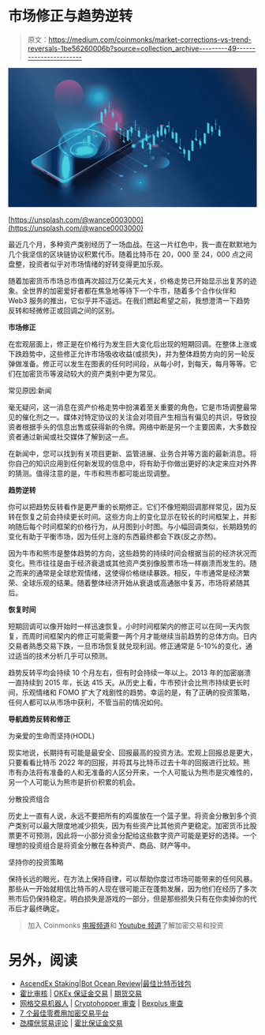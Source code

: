 # 市场修正与趋势逆转

> 原文：<https://medium.com/coinmonks/market-corrections-vs-trend-reversals-1be56260006b?source=collection_archive---------49----------------------->

![](img/2c8254f6ba641924bda55094790804dc.png)

[https://unsplash.com/@wance0003000](https://unsplash.com/@wance0003000)

最近几个月，多种资产类别经历了一场血战。在这一片红色中，我一直在默默地为几个我坚信的区块链协议积累代币。随着比特币在 20，000 至 24，000 点之间盘整，投资者似乎对市场情绪的好转变得更加乐观。

随着加密货币市场总市值再次超过万亿美元大关，价格走势已开始显示出复苏的迹象。全世界的加密爱好者都在焦急地等待下一个牛市，随着多个合作伙伴和 Web3 服务的推出，它似乎并不遥远。在我们燃起希望之前，我想澄清一下趋势反转和轻微修正或回调之间的区别。

**市场修正**

在宏观层面上，修正是在价格行为发生巨大变化后出现的短期回调。在整体上涨或下跌趋势中，这些修正允许市场吸收收益(或损失)，并为整体趋势方向的另一轮反弹做准备。修正可以发生在图表的任何时间段，从每小时，到每天，每月等等。它们在加密货币等波动较大的资产类别中更为常见。

常见原因:新闻

毫无疑问，这一消息在资产价格走势中扮演着至关重要的角色，它是市场调整最常见的催化剂之一。媒体对特定协议的关注会对项目产生相当有偏见的共识，导致投资者根据手头的信息出售或获得新的令牌。网络中断是另一个主要因素，大多数投资者通过新闻或社交媒体了解到这一点。

在新闻中，您可以找到有关项目更新、监管进展、业务合并等方面的最新消息。将你自己的知识应用到任何新发现的信息中，将有助于你做出更好的决定来应对外界的猜测。值得注意的是，牛市和熊市都可能出现调整。

**趋势逆转**

你可以把趋势反转看作是更严重的长期修正。它们不像短期回调那样常见，因为反转在恢复之前会持续更长时间。这些方向上的变化显示在较长的时间框架上，并影响随后每个时间框架的价格行为，从月图到小时图。与小幅回调类似，长期趋势的变化有助于平衡市场，因为任何上涨的东西最终都会下跌(反之亦然)。

因为牛市和熊市是整体趋势的方向，这些趋势的持续时间会根据当前的经济状况而变化。熊市往往是由于经济衰退或其他资产类别像股票市场一样崩溃而发生的。随之而来的通常是全球悲观情绪，这使得价格继续暴跌。相反，牛市通常是经济繁荣、全球乐观的结果。随着整体经济开始从衰退或高通胀中复苏，市场将紧随其后。

**恢复时间**

短期回调可以像开始时一样迅速恢复。小时时间框架内的修正可以在同一天内恢复，而周时间框架内的修正可能需要一两个月才能继续当前趋势的总体方向。日内交易者熟悉交易下跌，一旦市场恢复就兑现利润。修正通常是 5-10%的变化，通过适当的技术分析几乎可以预测。

趋势反转平均会持续 10 个月左右，但有时会持续一年以上。2013 年的加密崩溃一直持续到 2015 年，长达 415 天。从历史上看，牛市预计会比熊市持续更长时间，乐观情绪和 FOMO 扩大了戏剧性的趋势。幸运的是，有了正确的投资策略，任何人都可以从市场中获利，不管当前的情况如何。

**导航趋势反转和修正**

为亲爱的生命而坚持(HODL)

现实地说，长期持有可能是最安全、回报最高的投资方法。宏观上回报总是更大，只要看看比特币 2022 年的回报，并将其与比特币过去十年的回报进行比较。熊市有办法将有准备的人和无准备的人区分开来，一个人可能认为熊市是灾难性的，另一个人可能认为熊市是折价积累的机会。

分散投资组合

历史上一直有人说，永远不要把所有的鸡蛋放在一个篮子里。将资金分散到多个资产类别可以最大限度地减少损失，因为有些资产比其他资产更稳定。加密货币比股票更不可预测，因此将一小部分资金分配给这些数字资产可能是更好的选择。一个理想的投资组合是将资金分散在各种资产、商品、财产等中。

坚持你的投资策略

保持长远的眼光，在方法上保持自律，可以帮助你度过市场可能带来的任何风暴。那些从一开始就相信比特币的人现在很可能正在蓬勃发展，因为他们在经历了多次熊市后仍保持稳定。明白损失是游戏的一部分，但是那些损失只有在你卖掉你的代币后才最终确定。

> 加入 Coinmonks [电报频道](https://t.me/coincodecap)和 [Youtube 频道](https://www.youtube.com/c/coinmonks/videos)了解加密交易和投资

# 另外，阅读

*   [AscendEx Staking](https://coincodecap.com/ascendex-staking)|[Bot Ocean Review](https://coincodecap.com/bot-ocean-review)|[最佳比特币钱包](https://coincodecap.com/bitcoin-wallets-india)
*   [霍比审核](https://coincodecap.com/huobi-review) | [OKEx 保证金交易](https://coincodecap.com/okex-margin-trading) | [期货交易](https://coincodecap.com/futures-trading)
*   [网格交易机器人](https://coincodecap.com/grid-trading) | [Cryptohopper 审查](/coinmonks/cryptohopper-review-a388ff5bae88) | [Bexplus 审查](https://coincodecap.com/bexplus-review)
*   [7 个最佳零费用加密交易平台](https://coincodecap.com/zero-fee-crypto-exchanges)
*   [氹欞侊贸易评论](https://coincodecap.com/anny-trade-review) | [霍比保证金交易](/coinmonks/huobi-margin-trading-b3b06cdc1519)